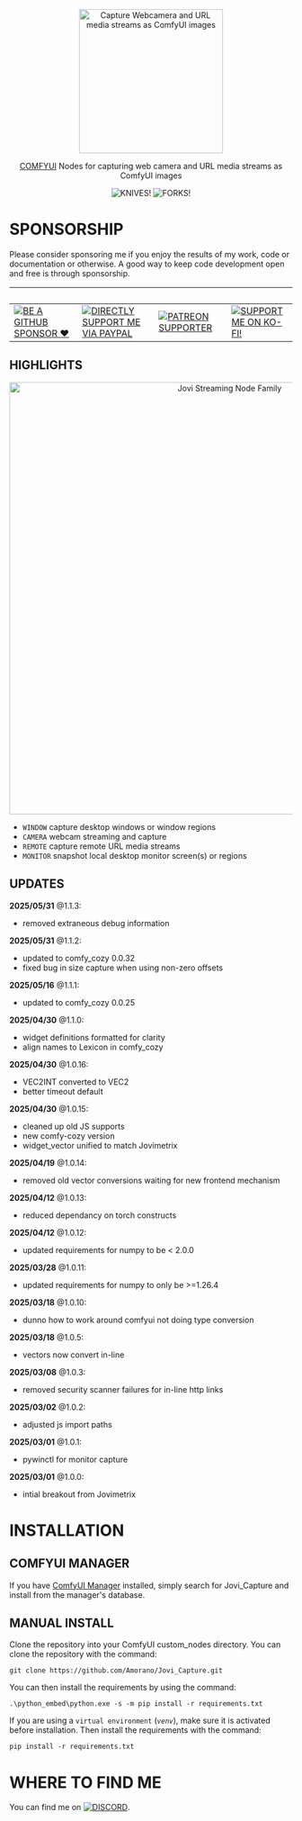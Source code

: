 <div align="center">

<picture>
  <source srcset="https://raw.githubusercontent.com/Amorano/Jovimetrix-examples/refs/heads/master/res/logo-jovi_capture.png">
  <img alt="Capture Webcamera and URL media streams as ComfyUI images" width="256" height="256">
</picture>

</div>

<div align="center">

<a href="https://github.com/comfyanonymous/ComfyUI">COMFYUI</a> Nodes for capturing web camera and URL media streams as ComfyUI images

</div>

<div align="center">

![KNIVES!](https://badgen.net/github/open-issues/Amorano/Jovi_Capture)
![FORKS!](https://badgen.net/github/forks/Amorano/Jovi_Capture)

</div>

<!---------------------------------------------------------------------------->

# SPONSORSHIP

Please consider sponsoring me if you enjoy the results of my work, code or documentation or otherwise. A good way to keep code development open and free is through sponsorship.

<div align="center">

&nbsp;|&nbsp;|&nbsp;|&nbsp;
-|-|-|-
[![BE A GITHUB SPONSOR ❤️](https://img.shields.io/badge/sponsor-30363D?style=for-the-badge&logo=GitHub-Sponsors&logoColor=#EA4AAA)](https://github.com/sponsors/Amorano) | [![DIRECTLY SUPPORT ME VIA PAYPAL](https://img.shields.io/badge/PayPal-00457C?style=for-the-badge&logo=paypal&logoColor=white)](https://www.paypal.com/paypalme/onarom) | [![PATREON SUPPORTER](https://img.shields.io/badge/Patreon-F96854?style=for-the-badge&logo=patreon&logoColor=white)](https://www.patreon.com/joviex) | [![SUPPORT ME ON KO-FI!](https://ko-fi.com/img/githubbutton_sm.svg)](https://ko-fi.com/alexandermorano)
</div>

## HIGHLIGHTS

<div align="center">
<img src="https://github.com/user-attachments/assets/cc7a6483-401b-4049-9645-6f57a940fb70" alt="Jovi Streaming Node Family" width="768"/>
</div>

* `WINDOW` capture desktop windows or window regions
* `CAMERA` webcam streaming and capture
* `REMOTE` capture remote URL media streams
* `MONITOR` snapshot local desktop monitor screen(s) or regions

## UPDATES

**2025/05/31** @1.1.3:
* removed extraneous debug information

**2025/05/31** @1.1.2:
* updated to comfy_cozy 0.0.32
* fixed bug in size capture when using non-zero offsets

**2025/05/16** @1.1.1:
* updated to comfy_cozy 0.0.25

**2025/04/30** @1.1.0:
* widget definitions formatted for clarity
* align names to Lexicon in comfy_cozy

**2025/04/30** @1.0.16:
* VEC2INT converted to VEC2
* better timeout default

**2025/04/30** @1.0.15:
* cleaned up old JS supports
* new comfy-cozy version
* widget_vector unified to match Jovimetrix

**2025/04/19** @1.0.14:
* removed old vector conversions waiting for new frontend mechanism

**2025/04/12** @1.0.13:
* reduced dependancy on torch constructs

**2025/04/12** @1.0.12:
* updated requirements for numpy to be < 2.0.0

**2025/03/28** @1.0.11:
* updated requirements for numpy to only be >=1.26.4

**2025/03/18** @1.0.10:
* dunno how to work around comfyui not doing type conversion

**2025/03/18** @1.0.5:
* vectors now convert in-line

**2025/03/08** @1.0.3:
* removed security scanner failures for in-line http links

**2025/03/02** @1.0.2:
* adjusted js import paths

**2025/03/01** @1.0.1:
* pywinctl for monitor capture

**2025/03/01** @1.0.0:
* intial breakout from Jovimetrix

# INSTALLATION

## COMFYUI MANAGER

If you have [ComfyUI Manager](https://github.com/ltdrdata/ComfyUI-Manager) installed, simply search for Jovi_Capture and install from the manager's database.

## MANUAL INSTALL
Clone the repository into your ComfyUI custom_nodes directory. You can clone the repository with the command:
```
git clone https://github.com/Amorano/Jovi_Capture.git
```
You can then install the requirements by using the command:
```
.\python_embed\python.exe -s -m pip install -r requirements.txt
```
If you are using a <code>virtual environment</code> (<code><i>venv</i></code>), make sure it is activated before installation. Then install the requirements with the command:
```
pip install -r requirements.txt
```
# WHERE TO FIND ME

You can find me on [![DISCORD](https://dcbadge.vercel.app/api/server/62TJaZ3Z5r?style=flat-square)](https://discord.gg/62TJaZ3Z5r).
